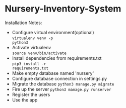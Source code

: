 # Nursery-Inventory-System
Installation Notes:
- Configure virtual environment(optional)<br>
<code>virtualenv venv -p python3</code>
- Activate virtualenv<br>
<code>source venv/bin/activate</code>
- Install dependencies from requirements.txt<br>
<code>pip3 install -r requirements.txt</code>
- Make empty database named 'nursery'
- Configure database connection in settings.py
- Migrate the database
<code>python3 manage.py migrate</code>
- Fire up the server
<code>python3 manage.py runserver</code>
- Register the users
- Use the app
